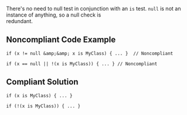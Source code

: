 
There's no need to null test in conjunction with an `is` test. `null` is not an instance of anything, so a null check is<br>redundant.

## Noncompliant Code Example


    if (x != null &amp;&amp; x is MyClass) { ... }  // Noncompliant
    
    if (x == null || !(x is MyClass)) { ... } // Noncompliant


## Compliant Solution


    if (x is MyClass) { ... }
    
    if (!(x is MyClass)) { ... }

